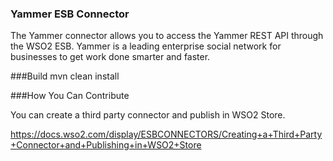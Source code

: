 ### Yammer ESB Connector
The Yammer connector allows you to access the Yammer REST API through the WSO2 ESB. Yammer is a leading enterprise social network for businesses to get work done smarter and faster.

###Build
mvn clean install

###How You Can Contribute

You can create a third party connector and publish in WSO2 Store.

https://docs.wso2.com/display/ESBCONNECTORS/Creating+a+Third+Party+Connector+and+Publishing+in+WSO2+Store

